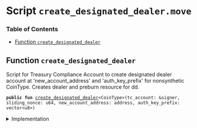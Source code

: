 
<a name="SCRIPT"></a>

# Script `create_designated_dealer.move`

### Table of Contents

-  [Function `create_designated_dealer`](#SCRIPT_create_designated_dealer)



<a name="SCRIPT_create_designated_dealer"></a>

## Function `create_designated_dealer`

Script for Treasury Compliance Account to create designated dealer account at 'new_account_address'
and 'auth_key_prefix' for nonsynthetic CoinType. Creates dealer and preburn resource for dd.


<pre><code><b>public</b> <b>fun</b> <a href="#SCRIPT_create_designated_dealer">create_designated_dealer</a>&lt;CoinType&gt;(tc_account: &signer, sliding_nonce: u64, new_account_address: address, auth_key_prefix: vector&lt;u8&gt;)
</code></pre>



<details>
<summary>Implementation</summary>


<pre><code><b>fun</b> <a href="#SCRIPT_create_designated_dealer">create_designated_dealer</a>&lt;CoinType&gt;(tc_account: &signer, sliding_nonce: u64, new_account_address: address, auth_key_prefix: vector&lt;u8&gt;) {
    // XXX We need <b>to</b> figure out <b>if</b> TC is in charge of this or association root account. For now we <b>assume</b> assoc root.
    <a href="../../modules/doc/SlidingNonce.md#0x1_SlidingNonce_record_nonce_or_abort">SlidingNonce::record_nonce_or_abort</a>(tc_account, sliding_nonce);
    <b>let</b> tc_capability = <a href="../../modules/doc/Roles.md#0x1_Roles_extract_privilege_to_capability">Roles::extract_privilege_to_capability</a>&lt;TreasuryComplianceRole&gt;(tc_account);
    <a href="../../modules/doc/LibraAccount.md#0x1_LibraAccount_create_designated_dealer">LibraAccount::create_designated_dealer</a>&lt;CoinType&gt;(
        tc_account,
        &tc_capability,
        new_account_address,
        auth_key_prefix
    );
    // Create default tiers for newly created DD
    <a href="../../modules/doc/DesignatedDealer.md#0x1_DesignatedDealer_add_tier">DesignatedDealer::add_tier</a>(&tc_capability, new_account_address, 500000);
    <a href="../../modules/doc/DesignatedDealer.md#0x1_DesignatedDealer_add_tier">DesignatedDealer::add_tier</a>(&tc_capability, new_account_address, 5000000);
    <a href="../../modules/doc/DesignatedDealer.md#0x1_DesignatedDealer_add_tier">DesignatedDealer::add_tier</a>(&tc_capability, new_account_address, 50000000);
    <a href="../../modules/doc/DesignatedDealer.md#0x1_DesignatedDealer_add_tier">DesignatedDealer::add_tier</a>(&tc_capability, new_account_address, 500000000);
    <a href="../../modules/doc/Roles.md#0x1_Roles_restore_capability_to_privilege">Roles::restore_capability_to_privilege</a>(tc_account, tc_capability);
}
</code></pre>



</details>
